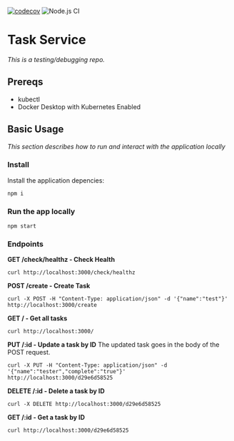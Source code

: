 [![codecov](https://codecov.io/gh/cmwylie19/task-service/branch/master/graph/badge.svg?token=BRK6V3DOQA)](https://codecov.io/gh/cmwylie19/task-service) ![Node.js CI](https://github.com/cmwylie19/task-service/workflows/Node.js%20CI/badge.svg)

# Task Service

_This is a testing/debugging repo._



## Prereqs

- kubectl
- Docker Desktop with Kubernetes Enabled

## Basic Usage

_This section describes how to run and interact with the application locally_

### Install

Install the application depencies:

```
npm i
```

### Run the app locally

```
npm start
```

### Endpoints

**GET /check/healthz - Check Health**

```
curl http://localhost:3000/check/healthz
```

**POST /create - Create Task**

```
curl -X POST -H "Content-Type: application/json" -d '{"name":"test"}' http://localhost:3000/create
```

**GET / - Get all tasks**

```
curl http://localhost:3000/
```

**PUT /:id - Update a task by ID**
The updated task goes in the body of the POST request.

```
curl -X PUT -H "Content-Type: application/json" -d '{"name":"tester","complete":"true"}' http://localhost:3000/d29e6d58525
```

**DELETE /:id - Delete a task by ID**

```
curl -X DELETE http://localhost:3000/d29e6d58525
```

**GET /:id - Get a task by ID**

```
curl http://localhost:3000/d29e6d58525
```
